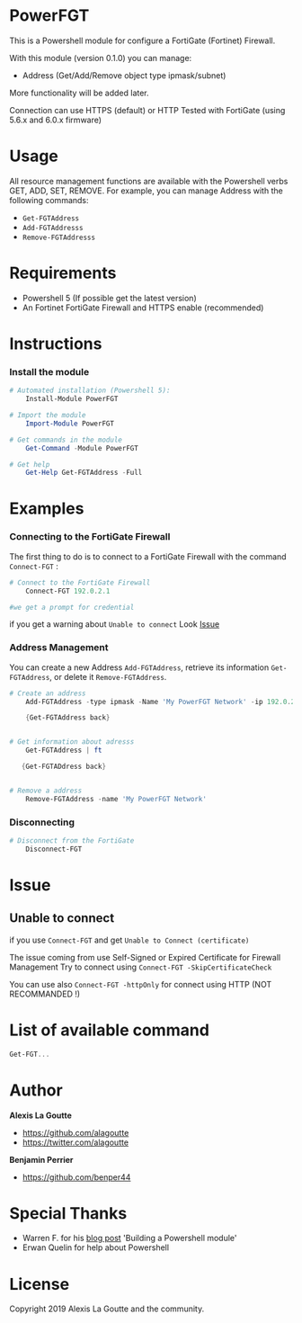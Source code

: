 

# PowerFGT

This is a Powershell module for configure a FortiGate (Fortinet) Firewall.

With this module (version 0.1.0) you can manage:

- Address (Get/Add/Remove object type ipmask/subnet) 

More functionality will be added later.

Connection can use HTTPS (default) or HTTP
Tested with FortiGate (using 5.6.x and 6.0.x firmware)

# Usage

All resource management functions are available with the Powershell verbs GET, ADD, SET, REMOVE. 
For example, you can manage Address with the following commands:
- `Get-FGTAddress`
- `Add-FGTAddresss`
- `Remove-FGTAddresss`

# Requirements

- Powershell 5 (If possible get the latest version)
- An Fortinet FortiGate Firewall and HTTPS enable (recommended)

# Instructions
### Install the module
```powershell
# Automated installation (Powershell 5):
    Install-Module PowerFGT

# Import the module
    Import-Module PowerFGT

# Get commands in the module
    Get-Command -Module PowerFGT

# Get help
    Get-Help Get-FGTAddress -Full
```

# Examples
### Connecting to the FortiGate Firewall

The first thing to do is to connect to a FortiGate Firewall with the command `Connect-FGT` :

```powershell
# Connect to the FortiGate Firewall
    Connect-FGT 192.0.2.1

#we get a prompt for credential
```
if you get a warning about `Unable to connect` Look [Issue](#Issue)


### Address Management

You can create a new Address `Add-FGTAddress`, retrieve its information `Get-FGTAddress`, or delete it `Remove-FGTAddress`.

```powershell
# Create an address 
    Add-FGTAddress -type ipmask -Name 'My PowerFGT Network' -ip 192.0.2.1 -subnet 255.255.255.0!

    {Get-FGTAddress back}


# Get information about adresss
    Get-FGTAddress | ft

   {Get-FGTADdress back}


# Remove a address
    Remove-FGTAddress -name 'My PowerFGT Network'
```


### Disconnecting

```powershell
# Disconnect from the FortiGate
    Disconnect-FGT
```

# Issue

## Unable to connect
if you use `Connect-FGT` and get `Unable to Connect (certificate)`

The issue coming from use Self-Signed or Expired Certificate for Firewall Management
Try to connect using `Connect-FGT -SkipCertificateCheck`

You can use also `Connect-FGT -httpOnly` for connect using HTTP (NOT RECOMMANDED !)

# List of available command
```powershell
Get-FGT...
```

# Author

**Alexis La Goutte**
- <https://github.com/alagoutte>
- <https://twitter.com/alagoutte>

**Benjamin Perrier**
- <https://github.com/benper44>

# Special Thanks

- Warren F. for his [blog post](http://ramblingcookiemonster.github.io/Building-A-PowerShell-Module/) 'Building a Powershell module'
- Erwan Quelin for help about Powershell

# License

Copyright 2019 Alexis La Goutte and the community.
